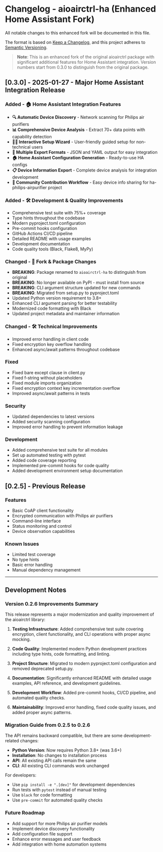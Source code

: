 # Changelog - aioairctrl-ha (Enhanced Home Assistant Fork)

All notable changes to this enhanced fork will be documented in this file.

The format is based on [Keep a Changelog](https://keepachangelog.com/en/1.0.0/),
and this project adheres to [Semantic Versioning](https://semver.org/spec/v2.0.0.html).

> **Note**: This is an enhanced fork of the original aioairctrl package with significant additional features for Home Assistant integration. Version numbers start from 0.3.0 to distinguish from the original package.

## [0.3.0] - 2025-01-27 - **Major Home Assistant Integration Release**

### Added - **🏠 Home Assistant Integration Features**
- **🔍 Automatic Device Discovery** - Network scanning for Philips air purifiers
- **📊 Comprehensive Device Analysis** - Extract 70+ data points with capability detection
- **🧙‍♂️ Interactive Setup Wizard** - User-friendly guided setup for non-technical users
- **📁 Multiple Export Formats** - JSON and YAML output for easy integration
- **🏠 Home Assistant Configuration Generation** - Ready-to-use HA configs
- **📋 Device Information Export** - Complete device analysis for integration development
- **🤝 Community Contribution Workflow** - Easy device info sharing for ha-philips-airpurifier project

### Added - **🛠️ Development & Quality Improvements**
- Comprehensive test suite with 75%+ coverage
- Type hints throughout the codebase
- Modern pyproject.toml configuration
- Pre-commit hooks configuration
- GitHub Actions CI/CD pipeline
- Detailed README with usage examples
- Development documentation
- Code quality tools (Black, Flake8, MyPy)

### Changed - **🔄 Fork & Package Changes**
- **BREAKING**: Package renamed to `aioairctrl-ha` to distinguish from original
- **BREAKING**: No longer available on PyPI - must install from source
- **BREAKING**: CLI argument structure updated for new commands
- **BREAKING**: Migrated from setup.py to pyproject.toml
- Updated Python version requirement to 3.8+
- Enhanced CLI argument parsing for better testability
- Modernized code formatting with Black
- Updated project metadata and maintainer information

### Changed - **🛠️ Technical Improvements**
- Improved error handling in client code
- Fixed encryption key overflow handling
- Enhanced async/await patterns throughout codebase

### Fixed
- Fixed bare except clause in client.py
- Fixed f-string without placeholders
- Fixed module imports organization
- Fixed encryption context key incrementation overflow
- Improved async/await patterns in tests

### Security
- Updated dependencies to latest versions
- Added security scanning configuration
- Improved error handling to prevent information leakage

### Development
- Added comprehensive test suite for all modules
- Set up automated testing with pytest
- Added code coverage reporting
- Implemented pre-commit hooks for code quality
- Added development environment setup documentation

## [0.2.5] - Previous Release

### Features
- Basic CoAP client functionality
- Encrypted communication with Philips air purifiers
- Command-line interface
- Status monitoring and control
- Device observation capabilities

### Known Issues
- Limited test coverage
- No type hints
- Basic error handling
- Manual dependency management

---

## Development Notes

### Version 0.2.6 Improvements Summary

This release represents a major modernization and quality improvement of the aioairctrl library:

1. **Testing Infrastructure**: Added comprehensive test suite covering encryption, client functionality, and CLI operations with proper async mocking.

2. **Code Quality**: Implemented modern Python development practices including type hints, code formatting, and linting.

3. **Project Structure**: Migrated to modern pyproject.toml configuration and removed deprecated setup.py.

4. **Documentation**: Significantly enhanced README with detailed usage examples, API reference, and development guidelines.

5. **Development Workflow**: Added pre-commit hooks, CI/CD pipeline, and automated quality checks.

6. **Maintainability**: Improved error handling, fixed code quality issues, and added proper async patterns.

### Migration Guide from 0.2.5 to 0.2.6

The API remains backward compatible, but there are some development-related changes:

- **Python Version**: Now requires Python 3.8+ (was 3.6+)
- **Installation**: No changes to installation process
- **API**: All existing API calls remain the same
- **CLI**: All existing CLI commands work unchanged

For developers:
- Use `pip install -e ".[dev]"` for development dependencies
- Run tests with `pytest` instead of manual testing
- Use `black` for code formatting
- Use `pre-commit` for automated quality checks

### Future Roadmap

- Add support for more Philips air purifier models
- Implement device discovery functionality
- Add configuration file support
- Enhance error messages and user feedback
- Add integration with home automation systems
